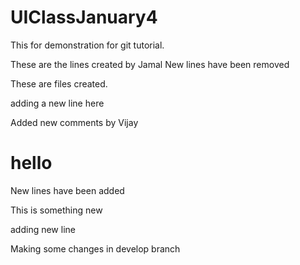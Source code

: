 # UIClassJanuary4
This for demonstration for git tutorial.


These are the lines created by Jamal
New lines have been removed
 
 These are files created.

adding a new line here

Added new comments by Vijay 

<h1>hello</h1>

New lines have been added

This is something new
<p>adding new line</p>
Making some changes in develop branch

